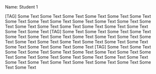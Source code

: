 Name: Student 1

[TAG]
Some Text Some Text Some Text Some Text Some Text Some Text Some Text Some Text Some Text Some Text Some Text Some Text Some Text Some Text Some Text Some Text Some Text Some Text Some Text Some Text Some Text 
[TAG]
Some Text Some Text Some Text Some Text Some Text Some Text Some Text Some Text Some Text Some Text Some Text Some Text Some Text Some Text Some Text Some Text Some Text Some Text Some Text Some Text Some Text 
[TAG]
Some Text Some Text Some Text Some Text Some Text Some Text Some Text Some Text Some Text Some Text Some Text Some Text Some Text Some Text Some Text Some Text Some Text Some Text Some Text Some Text Some Text Some Text Some Text 
